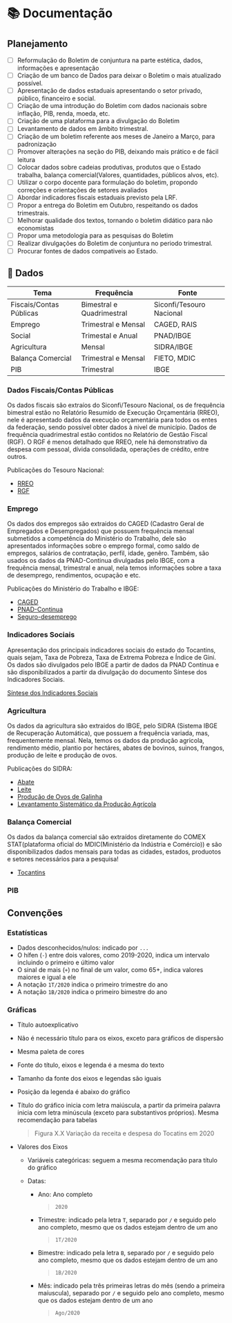 # :books: Documentação

## Planejamento

- [ ] Reformulação do Boletim de conjuntura na parte estética, dados, informações e apresentação
- [ ] Criação de um banco de Dados para deixar o Boletim o mais atualizado possível.
- [ ] Apresentação de dados estaduais apresentando o setor privado, público, financeiro e social.
- [ ] Criação de uma introdução do Boletim com dados nacionais sobre inflação, PIB, renda, moeda, etc.
- [ ] Criação de uma plataforma para a divulgação do Boletim
- [ ] Levantamento de dados em âmbito trimestral.
- [ ] Criação de um boletim referente aos meses de Janeiro a Março, para padronização
- [ ] Promover alterações na seção do PIB, deixando mais prático e de fácil leitura
- [ ] Colocar dados sobre cadeias produtivas, produtos que o Estado trabalha, balança comercial(Valores, quantidades, públicos alvos, etc).
- [ ] Utilizar o corpo docente para formulação do boletim, propondo correções e orientações de setores avaliados
- [ ] Abordar indicadores fiscais estaduais previsto pela LRF.
- [ ] Propor a entrega do Boletim em Outubro, respeitando os dados trimestrais.
- [ ] Melhorar qualidade dos textos, tornando o boletim didático para não economistas
- [ ] Propor uma metodologia para as pesquisas do Boletim
- [ ] Realizar divulgações do Boletim de conjuntura no periodo trimestral.
- [ ] Procurar fontes de dados compativeis ao Estado.

## :game_die: Dados

| Tema                    | Frequência                | Fonte                    |
| ----------------------- | ------------------------- | ------------------------ |
| Fiscais/Contas Públicas | Bimestral e Quadrimestral | Siconfi/Tesouro Nacional |
| Emprego                 | Trimestral e Mensal       | CAGED, RAIS              |
| Social                  | Trimestal e Anual         | PNAD/IBGE                |
| Agricultura             | Mensal                    | SIDRA/IBGE               |
| Balança Comercial       | Trimestral e Mensal       | FIETO, MDIC              |
| PIB                     | Trimestral                | IBGE                     |


### Dados Fiscais/Contas Públicas

Os dados fiscais são extraíos do Siconfi/Tesouro Nacional, os de frequência bimestral estão no Relatório Resumido de Execução Orçamentária (RREO), nele é apresentado dados da execução orçamentária para todos os entes da federação, sendo possível obter dados à nivel de município. Dados de frequência quadrimestral estão contidos no Relatório de Gestão Fiscal (RGF). O RGF é menos detalhado que RREO, nele há demonstrativo da despesa com pessoal, dívida consolidada, operações de crédito, entre outros.

Publicações do Tesouro Nacional:
* [RREO](https://www.tesourotransparente.gov.br/publicacoes/rreo-em-foco-estados-e-municipios/2020/16)
* [RGF](https://www.tesourotransparente.gov.br/publicacoes/rgf-em-foco-estados-e-municipios/2020/27?ano_selecionado=2020)

### Emprego
Os dados dos empregos são extraidos do CAGED (Cadastro Geral de Empregados e Desempregados) que possuem frequência mensal submetidos a competência do Ministério do Trabalho, dele são apresentados informações sobre o emprego formal, como saldo de empregos, salários de contratação, perfil, idade, genêro. Também, são usados os dados da PNAD-Continua divulgadas pelo IBGE, com a frequência mensal, trimestral e anual, nela temos informações sobre a taxa de desemprego, rendimentos, ocupação e etc.

Publicações do Ministério do Trabalho e IBGE:
* [CAGED](http://pdet.mte.gov.br/novo-caged)
* [PNAD-Continua](https://www.ibge.gov.br/estatisticas/sociais/trabalho/9171-pesquisa-nacional-por-amostra-de-domicilios-continua-mensal.html?=&t=o-que-e)
* [Seguro-desemprego](http://pdet.mte.gov.br/seguro-desemprego)

### Indicadores Sociais

Apresentação dos principais indicadores sociais do estado do Tocantins, quais sejam, Taxa de Pobreza, Taxa de Extrema Pobreza e Índice de Gini. Os dados são divulgados pelo IBGE a partir de dados da PNAD Contínua e são disponibilizados a partir da divulgação do documento Síntese dos Indicadores Sociais.

[Síntese dos Indicadores Sociais](https://www.ibge.gov.br/estatisticas/sociais/protecao-social/9221-sintese-de-indicadores-sociais.html?=&t=o-que-e)

### Agricultura
Os dados da agricultura são extraidos do IBGE, pelo SIDRA (Sistema IBGE de Recuperação Automática), que possuem a frequência variada, mas, frequentemente mensal. Nela, temos os dados da produção agricola, rendimento médio, plantio por hectáres, abates de bovinos, suinos, frangos, produção de leite e produção de ovos.

Publicações do SIDRA:

* [Abate](https://sidra.ibge.gov.br/home/abate/brasil)
* [Leite](https://sidra.ibge.gov.br/home/leite/brasil)
* [Produção de Ovos de Galinha](https://sidra.ibge.gov.br/home/pog/brasil)
* [Levantamento Sistemático da Produção Agrícola](https://sidra.ibge.gov.br/home/lspa/brasil)


### Balança Comercial
Os dados da balança comercial são extraídos diretamente do COMEX STAT(plataforma oficial do MDIC(Ministério da Indústria e Comércio)) e são disponibilizados dados mensais para todas as cidades, estados, produotos e setores necessários para a pesquisa!

* [Tocantins](http://comexstat.mdic.gov.br/pt/comex-vis)

### PIB

## Convenções

### Estatísticas

- Dados desconhecidos/nulos: indicado por `...`
- O hífen (`-`) entre dois valores, como 2019-2020, indica um intervalo incluindo o primeiro e último valor
- O sinal de mais (`+`) no final de um valor, como 65+, indica valores maiores e igual a ele
- A notação `1T/2020` indica o primeiro trimestre do ano
- A notação `1B/2020` indica o primeiro bimestre do ano

### Gráficas

- Título autoexplicativo

- Não é necessário título para os eixos, exceto para gráficos de dispersão

- Mesma paleta de cores

- Fonte do título, eixos e legenda é a mesma do texto

- Tamanho da fonte dos eixos e legendas são iguais

- Posição da legenda é abaixo do gráfico

- Título do gráfico inicia com letra maiúscula, a partir da primeira palavra inicia com letra minúscula (exceto para substantivos próprios). Mesma recomendação para tabelas

   > Figura X.X Variação da receita e despesa do Tocatins em 2020

- Valores dos Eixos

   - Variáveis categóricas: seguem a mesma recomendação para título do gráfico

   - Datas:

      - Ano: Ano completo

         > `2020`

      - Trimestre: indicado pela letra `T`, separado por `/` e seguido pelo ano completo, mesmo que os dados estejam dentro de um ano

         > `1T/2020`

      - Bimestre: indicado pela letra  `B`, separado por `/` e seguido pelo ano completo, mesmo que os dados estejam dentro de um ano

         > `1B/2020`

      - Mês: indicado pela três primeiras letras do mês (sendo a primeira maíuscula), separado por `/` e seguido pelo ano completo, mesmo que os dados estejam dentro de um ano

         >`Ago/2020`
